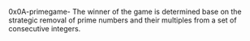0x0A-primegame- The winner of the game is determined base on the strategic removal of prime numbers and their multiples from a set of consecutive integers.

